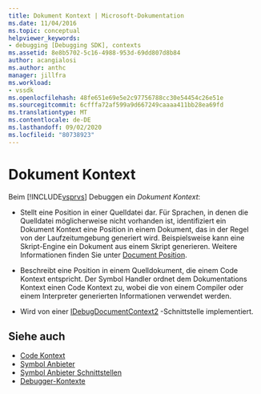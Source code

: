```yaml
---
title: Dokument Kontext | Microsoft-Dokumentation
ms.date: 11/04/2016
ms.topic: conceptual
helpviewer_keywords:
- debugging [Debugging SDK], contexts
ms.assetid: 8e8b5702-5c16-4988-953d-69dd807d8b84
author: acangialosi
ms.author: anthc
manager: jillfra
ms.workload:
- vssdk
ms.openlocfilehash: 48fe651e69e5e2c97756788cc30e54454c26e51e
ms.sourcegitcommit: 6cfffa72af599a9d667249caaaa411bb28ea69fd
ms.translationtype: MT
ms.contentlocale: de-DE
ms.lasthandoff: 09/02/2020
ms.locfileid: "80738923"
---
```

# <a name="document-context"></a>Dokument Kontext
Beim [!INCLUDE[vsprvs](../../code-quality/includes/vsprvs_md.md)] Debuggen ein *Dokument Kontext*:

- Stellt eine Position in einer Quelldatei dar. Für Sprachen, in denen die Quelldatei möglicherweise nicht vorhanden ist, identifiziert ein Dokument Kontext eine Position in einem Dokument, das in der Regel von der Laufzeitumgebung generiert wird. Beispielsweise kann eine Skript-Engine ein Dokument aus einem Skript generieren. Weitere Informationen finden Sie unter [Document Position](../../extensibility/debugger/document-position.md).

- Beschreibt eine Position in einem Quelldokument, die einem Code Kontext entspricht. Der Symbol Handler ordnet dem Dokumentations Kontext einen Code Kontext zu, wobei die von einem Compiler oder einem Interpreter generierten Informationen verwendet werden.

- Wird von einer [IDebugDocumentContext2](../../extensibility/debugger/reference/idebugdocumentcontext2.md) -Schnittstelle implementiert.

## <a name="see-also"></a>Siehe auch
- [Code Kontext](../../extensibility/debugger/code-context.md)
- [Symbol Anbieter](../../extensibility/debugger/symbol-provider.md)
- [Symbol Anbieter Schnittstellen](../../extensibility/debugger/reference/symbol-provider-interfaces.md)
- [Debugger-Kontexte](../../extensibility/debugger/debugger-contexts.md)
